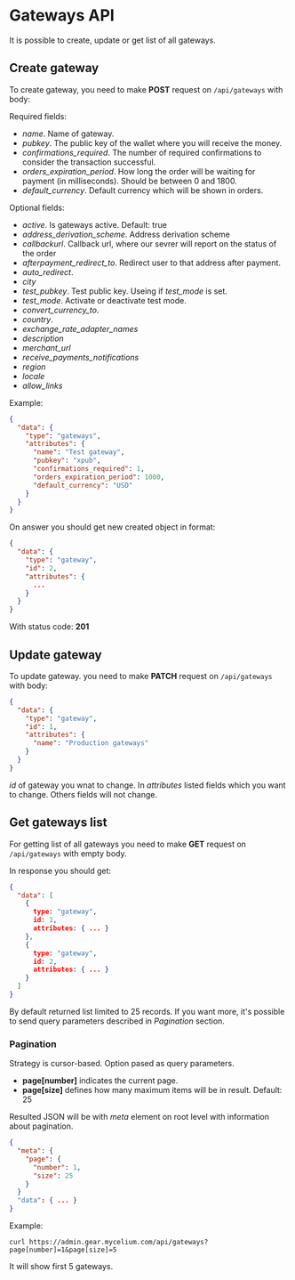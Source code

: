 # Gateways API
It is possible to create, update or get list of all gateways. 

## Create gateway
To create gateway, you need to make **POST** request on `/api/gateways` with body:

Required fields:

  - *name*. Name of gateway.
  - *pubkey*. The public key of the wallet where you will receive the money.
  - *confirmations_required*. The number of required confirmations to consider the transaction successful.
  - *orders_expiration_period*. How long the order will be waiting for payment (in milliseconds). Should be between 0 and 1800.
  - *default_currency*. Default currency which will be shown in orders. 

Optional fields:

  - *active*. Is gateways active. Default: true
  - *address_derivation_scheme*. Address derivation scheme
  - *callbackurl*. Callback url, where our sevrer will report on the status of the order
  - *afterpayment_redirect_to*. Redirect user to that address after payment.
  - *auto_redirect*. 
  - *city*
  - *test_pubkey*. Test public key. Useing if *test_mode* is set.
  - *test_mode*. Activate or deactivate test mode.
  - *convert_currency_to*. 
  - *country*.
  - *exchange_rate_adapter_names*
  - *description*
  - *merchant_url*
  - *receive_payments_notifications*
  - *region*
  - *locale*
  - *allow_links*

Example:

```json
{
  "data": {
    "type": "gateways",
    "attributes": {
      "name": "Test gateway",
      "pubkey": "xpub",
      "confirmations_required": 1,
      "orders_expiration_period": 1000,
      "default_currency": "USD"
    }
  }
}
``` 

On answer you should get new created object in format:

```json
{
  "data": {
    "type": "gateway",
    "id": 2,
    "attributes": {
      ...
    }
  }
}
```
With status code: **201**

## Update gateway
To update gateway. you need to make **PATCH** request on `/api/gateways` with body:

```json
{
  "data": {
    "type": "gateway",
    "id": 1,
    "attributes": {
      "name": "Production gateways"
    }
  }
}
```
*id* of gateway you wnat to change.
In *attributes* listed fields which you want to change. Others fields will not change.

## Get gateways list
For getting list of all gateways you need to make **GET** request on `/api/gateways` with empty body.

In response you should get:

```json
{
  "data": [
    {
      type: "gateway",
      id: 1,
      attributes: { ... }
    },
    {
      type: "gateway",
      id: 2,
      attributes: { ... }
    }
  ]
}
```
By default returned list limited to 25 records. If you want more, it's possible to send query parameters described in *Pagination* section.

### Pagination
 
Strategy is cursor-based. Option pased as query parameters.

  - **page[number]** indicates the current page.
  - **page[size]** defines how many maximum items will be in result. Default: 25

Resulted JSON will be with *meta* element on root level with information about pagination.

```json
{
  "meta": {
    "page": {
      "number": 1,
      "size": 25
    }
  }
  "data": { ... }
}
```

Example:

```
curl https://admin.gear.mycelium.com/api/gateways?page[number]=1&page[size]=5
```
It will show first 5 gateways.
